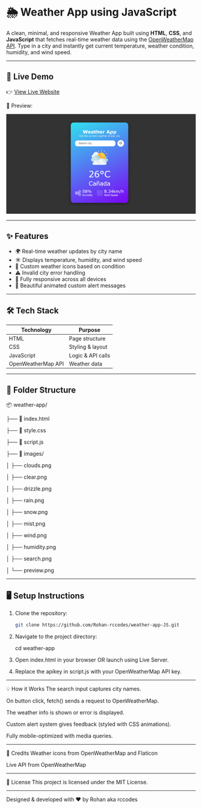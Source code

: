 # 🌦️ Weather App using JavaScript

A clean, minimal, and responsive Weather App built using **HTML**, **CSS**, and **JavaScript** that fetches real-time weather data using the [OpenWeatherMap API](https://openweathermap.org/api). Type in a city and instantly get current temperature, weather condition, humidity, and wind speed.

---

## 🔗 Live Demo

👉 [View Live Website](https://rohan-rccodes.github.io/weather-app/)

📸 Preview:

![Weather App Preview](images/preview.png)

---

## ✨ Features

- 🌍 Real-time weather updates by city name  
- ☀️ Displays temperature, humidity, and wind speed  
- 🎯 Custom weather icons based on condition  
- ⚠️ Invalid city error handling  
- 📱 Fully responsive across all devices  
- 🔔 Beautiful animated custom alert messages

---

## 🛠️ Tech Stack

| Technology | Purpose |
|------------|---------|
| HTML       | Page structure |
| CSS        | Styling & layout |
| JavaScript | Logic & API calls |
| OpenWeatherMap API | Weather data |

---

## 📁 Folder Structure

📦 weather-app/

├── 📄 index.html

├── 🎨 style.css

├── 📜 script.js

├── 📁 images/

│ ├── clouds.png

│ ├── clear.png

│ ├── drizzle.png

│ ├── rain.png

│ ├── snow.png

│ ├── mist.png

│ ├── wind.png

│ ├── humidity.png

│ ├── search.png

│ └── preview.png


---

## 🖥️ Setup Instructions

1. Clone the repository:
   ```bash
   git clone https://github.com/Rohan-rccodes/weather-app-JS.git

2. Navigate to the project directory:

    cd weather-app

3. Open index.html in your browser OR launch using Live Server.

4. Replace the apikey in script.js with your OpenWeatherMap API key.

---

💡 How it Works
The search input captures city names.

On button click, fetch() sends a request to OpenWeatherMap.

The weather info is shown or error is displayed.

Custom alert system gives feedback (styled with CSS animations).

Fully mobile-optimized with media queries.

---

🙏 Credits
Weather icons from OpenWeatherMap and Flaticon

Live API from OpenWeatherMap

---

📜 License
This project is licensed under the MIT License.

--- 

Designed & developed with ❤️ by Rohan aka rccodes
